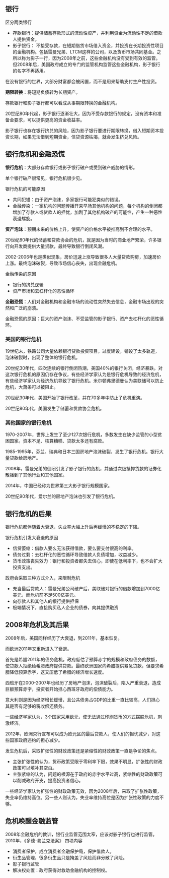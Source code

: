 

## 银行

区分两类银行

+ 存款银行：提供储蓄存款形式的流动性资产，并利用资金为流动性不足的借款人提供资金。
+ 影子银行： 不接受存款，在短期借贷市场借入资金，并投资在长期投资性项目的金融机构。包括雷曼兄弟、LTCM这样的公司，以及货币市场共同基金。之所以称为影子一行，因为2008年之前，这些金融机构没有受到有效的监管。但2008年后，美国政府成立的专门的监管机构监管这些金融机构，影子银行的名字不再适用。



在没有银行的世界，大部分财富都会被闲置，而不是用来帮助支付生产性投资。



**期限转换**：将短期负债转为长期资产。



存款银行和影子银行都可以看成从事期限转换的金融机构。



20世纪80年代起，影子银行逐渐壮大，因为不受存款银行的规定，没有资本和准备金要求，可以提供更高的资金收益率。



影子银行也存在银行挤兑的风险，因为影子银行要进行期限转换，借入短期资本投资长期，如果无法借到短期资金，信贷资源枯竭，就会发生挤兑风险。



## 银行危机和金融恐慌

**银行危机**：大部分存款银行或影子银行破产或受到破产威胁的情形。



单个银行破产很常见，银行危机很少见。



银行危机的可能原因

+ 共同犯错：由于资产泡沫，多家银行可能犯类似的错误。
+ 金融传染：一家机构的问题传播开来早场其他机构的问题，每个机构的倒闭都增加了存款人或贷款人的担忧，加剧了其他机构破产的可能性，产生一种恶性衰退螺旋。

**资产泡沫**：预期未来的价格上升，使资产的价格水平被推高到不合理的水平。



20世纪80年代的储蓄和贷款协会的危机，就是因为当时的商业地产繁荣，许多银行向开发商提供大量贷款，最终导致银行倒闭风潮。

2002-2006年也是类似现象，房价迅速上涨导致很多人大量贷款购房，加速房价上涨。最终泡沫破裂，导致市场信心丧失，出现金融危机。



金融传染的原因

+ 银行的挤兑逻辑
+ 资产市场和去杠杆化的恶性循环

**金融恐慌**：人们对金融机构和金融市场的流动性突然失去信息，金融市场出现的突然和广泛的崩溃。



金融恐慌的原因：巨大的资产泡沫、不受监管的影子银行、资产去杠杆化的恶性循环。



### 美国的银行危机

19世纪末，铁路公司大量依赖银行贷款投资项目，过度建设，铺设了太多轨道，泡沫破裂时，出现了整体的银行危机。

20世纪30年代，四次连续的银行倒闭热潮，美国40%的银行关闭，经济暴跌。对这次银行危机的原因仍存在争议，有些经济学家认为是银行危机导致的经济危机，有些经济学家认为经济危机导致了银行危机。米尔顿弗里德曼认为美联储可以防止危机，大萧条可以被阻止。



20世纪30年代，美国开始了银行改革，并在70多年中防止了危机重演。



20世纪80年代，美国发生了储蓄和贷款协会危机。



### 其他国家的银行危机



1970-2007年，世界上发生了至少127次银行危机，多数发生在缺少监管的小型贫困国家。资本不足、核算糟糕、贷款太多还有腐败。



1985-1995年，芬兰、瑞典和日本三国房地产泡沫破裂，发生了银行危机。银行大量贷款给房地产。



2008年，雷曼兄弟的倒闭引发了影子银行的危机，并通过次级抵押贷款的证券化散播到了其他行业和其他国家。



2014年，中国已经称为世界第三大影子银行规模国家。



20世纪90年代，爱尔兰的房地产泡沫也引发了银行危机。



## 银行危机的后果



银行危机都伴随着大衰退，失业率大幅上升后再缓慢的不稳定的下降。

银行危机引发大衰退的原因

+ 信贷萎缩：借款人要么无法获得借款，要么要支付很高的利率。
+ 债务过剩：去杠杆化的恶性循环导致借款人负债增加，收益减少。
+ 货币政策丧失效力：银行和投资者都失去信心，即使在低利率下，也不会扩大投资支出。

政府会采取三种方式介入，来限制危机

+ 充当最后贷款人：雷曼兄弟公司破产后，美联储对银行的借款增加到7000亿美元，而危机前不足500亿美元。
+ 向存款人和其他人的银行提供担保
+ 极端情况下，直接购买私人企业的债券，向其提供融资



## 2008年危机及其后果

2008年后，美国同样经历了大衰退，到2011年，基本恢复。



而欧洲2011年又重新进入了衰退。

首先是希腊2011年的债务危机，政府低估了预算赤字的规模和政府债务的数额，使贷款人拒绝给希腊政府提供贷款。最终欧洲国家向希腊提供紧急贷款，但要求希腊降低预算赤字，这又压低了希腊的经济增长速度。

西班牙在2000-2007年也经历了房地产泡沫，泡沫破裂后，陷入严重衰退，造成巨额预算赤字，投资者开始担心西班牙政府的偿债能力。

意大利则是因为经济增长缓慢，且公共债务占GDP的比重一直比较高，人们担心其是否有足够的税收偿还债务。



一些经济学家认为，3个国家采用欧元，使无法通过印刷货币的方式摆脱危机，刺激经济。

2012年，欧洲央行宣布可以成为欧元区的最后贷款人，使人们的担忧减少，对这些国家政府违约的担心减少。



发生危机后，采取扩张性的财政政策还是紧缩性的财政政策一直是争论的焦点。

+ 主张扩张性的认为，货币政策受限于零利率下限，效果不明显，扩张性的财政政策可以填补其空白。
+ 主张紧缩的认为，问题的根源在于政府的赤字水平过高，紧缩性的财政政策可以削减政府开支，提高投资者信心。



一些经济学家认为扩张性的财政政策无效，因为2008年后，采取了扩张性政策，失业率仍维持高位。另一些人则认为，失业率维持高位是因为扩张性政策的力度不够。



## 危机唤醒金融监管



2008年金融危机的教训，银行业监管范围太窄，应该对影子银行也进行监管。2010年，《多德-弗兰克法案》 四项内容

+ 消费者保护，成立消费者金融保护局，保护借款人。
+ 衍生品管理，很多衍生品只是掩盖了风险而非分散了风险。
+ 影子银行监管
+ 解决权处置：政府获得对救助金融机构的控制权。